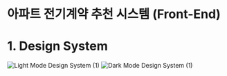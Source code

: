 # 아파트 전기계약 추천 시스템 (Front-End)

# 1. Design System
![Light Mode Design System (1)](https://user-images.githubusercontent.com/52296323/155940991-02305d5e-75ae-4a7f-8009-c3ce719498a1.png)
![Dark Mode Design System (1)](https://user-images.githubusercontent.com/52296323/155941003-280d892e-363e-4de4-ae50-dbfdbff1106e.png)
